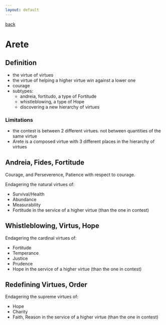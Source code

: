 ```yaml
---
layout: default
---
```

[back](./)

# Arete 

## Definition

- the virtue of virtues
- the virtue of helping a higher virtue win against a lower one
- courage
- subtypes:
  - andreia, fortitudo, a type of Fortitude
  - whistleblowing, a type of Hope
  - discovering a new hierarchy of virtues

### Limitations

- the contest is between 2 different virtues. not between quantities of the same virtue
- Arete is a composed virtue with 3 different places in the hierarchy of virtues

## Andreia, Fides, Fortitude

Courage, and Perseverence, Patience with respect to courage.

Endagering the natural virtues of:
  - Survival/Health
  - Abundance
  - Measurability
  - Fortitude
in the service of a higher virtue (than the one in contest)

## Whistleblowing, Virtus, Hope

Endagering the cardinal virtues of:
  - Fortitude
  - Temperance
  - Justice
  - Prudence
  - Hope
in the service of a higher virtue (than the one in contest)

## Redefining Virtues, Order

Endagering the supreme virtues of:
  - Hope
  - Charity
  - Faith, Reason
in the service of a higher virtue (than the one in contest)
